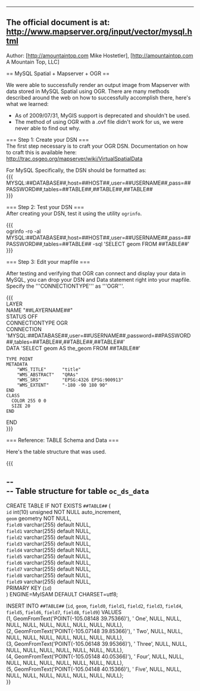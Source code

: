 ----                                                                                                                                                                                                                             
The official document is at: http://www.mapserver.org/input/vector/mysql.html                                                                                                                                                    
----                                                                                                                                                                                                                             
                                                                                                                                                                                                                                 
Author: [http://amountaintop.com Mike Hostetler], [http://amountaintop.com A Mountain Top, LLC]                                                                                                                                  
                                                                                                                                                                                                                                 
== MySQL Spatial + Mapserver + OGR ==                                                                                                                                                                                            
                                                                                                                                                                                                                                 
We were able to successfully render an output image from Mapserver with data stored in MySQL Spatial using OGR.  There are many methods described around the web on how to successfully accomplish there, here's what we learned:
                                                                                                                                                                                                                                 
 * As of 2009/07/31, MyGIS support is deprecated and shouldn't be used.                                                                                                                                                          
 * The method of using OGR with a .ovf file didn't work for us, we were never able to find out why.                                                                                                                              
                                                                                                                                                                                                                                 
=== Step 1: Create your DSN ===                                                                                                                                                                                                  
The first step necessary is to craft your OGR DSN.  Documentation on how to craft this is available here: http://trac.osgeo.org/mapserver/wiki/VirtualSpatialData                                                                
                                                                                                                                                                                                                                 
For MySQL Specifically, the DSN should be formatted as:                                                                                                                                                                          
{{{                                                                                                                                                                                                                              
MYSQL:##DATABASE##,host=##HOST##,user=##USERNAME##,pass=##PASSWORD##,tables=##TABLE##,##TABLE##,##TABLE##                                                                                                                        
}}}                                                                                                                                                                                                                              
                                                                                                                                                                                                                                 
=== Step 2: Test your DSN ===                                                                                                                                                                                                    
After creating your DSN, test it using the utility `ogrinfo`.                                                                                                                                                                    
                                                                                                                                                                                                                                 
{{{                                                                                                                                                                                                                              
ogrinfo -ro -al MYSQL:##DATABASE##,host=##HOST##,user=##USERNAME##,pass=##PASSWORD##,tables=##TABLE## -sql 'SELECT geom FROM ##TABLE##'                                                                                          
}}}                                                                                                                                                                                                                              
                                                                                                                                                                                                                                 
=== Step 3: Edit your mapfile ===                                                                                                                                                                                                
                                                                                                                                                                                                                                 
After testing and verifying that OGR can connect and display your data in MySQL, you can drop your DSN and Data statement right into your mapfile.  Specify the '''CONNECTIONTYPE''' as '''OGR'''.                               
                                                                                                                                                                                                                                 
{{{                                                                                                                                                                                                                              
  LAYER                                                                                                                                                                                                                          
    NAME "##LAYERNAME##"                                                                                                                                                                                                         
    STATUS OFF                                                                                                                                                                                                                   
    CONNECTIONTYPE OGR                                                                                                                                                                                                           
    CONNECTION 'MYSQL:##DATABASE##,user=##USERNAME##,password=##PASSWORD##,tables=##TABLE##,##TABLE##,##TABLE##'                                                                                                                 
    DATA 'SELECT geom AS the_geom FROM ##TABLE##'                                                                                                                                                                                
                                                                                                                                                                                                                                 
    TYPE POINT                                                                                                                                                                                                                   
    METADATA                                                                                                                                                                                                                     
        "WMS_TITLE"      "title"                                                                                                                                                                                                 
        "WMS_ABSTRACT"   "QRAs"                                                                                                                                                                                                  
        "WMS_SRS"        "EPSG:4326 EPSG:900913"                                                                                                                                                                                 
        "WMS_EXTENT"     "-180 -90 180 90"                                                                                                                                                                                       
    END                                                                                                                                                                                                                          
    CLASS                                                                                                                                                                                                                        
      COLOR 255 0 0                                                                                                                                                                                                              
      SIZE 20                                                                                                                                                                                                                    
    END                                                                                                                                                                                                                          
  END                                                                                                                                                                                                                            
}}}                                                                                                                                                                                                                              
                                                                                                                                                                                                                                 
                                                                                                                                                                                                                                 
=== Reference: TABLE Schema and Data ===                                                                                                                                                                                         
                                                                                                                                                                                                                                 
Here's the table structure that was used.                                                                                                                                                                                        
                                                                                                                                                                                                                                 
{{{                                                                                                                                                                                                                              
                                                                                                                                                                                                                                 
--                                                                                                                                                                                                                               
-- Table structure for table `oc_ds_data`                                                                                                                                                                                        
--                                                                                                                                                                                                                               
                                                                                                                                                                                                                                 
CREATE TABLE IF NOT EXISTS `##TABLE##` (                                                                                                                                                                                         
  `id` int(10) unsigned NOT NULL auto_increment,                                                                                                                                                                                 
  `geom` geometry NOT NULL,                                                                                                                                                                                                      
  `field0` varchar(255) default NULL,                                                                                                                                                                                            
  `field1` varchar(255) default NULL,                                                                                                                                                                                            
  `field2` varchar(255) default NULL,                                                                                                                                                                                            
  `field3` varchar(255) default NULL,                                                                                                                                                                                            
  `field4` varchar(255) default NULL,                                                                                                                                                                                            
  `field5` varchar(255) default NULL,                                                                                                                                                                                            
  `field6` varchar(255) default NULL,                                                                                                                                                                                            
  `field7` varchar(255) default NULL,                                                                                                                                                                                            
  `field8` varchar(255) default NULL,                                                                                                                                                                                            
  `field9` varchar(255) default NULL,                                                                                                                                                                                            
  PRIMARY KEY  (`id`)                                                                                                                                                                                                            
) ENGINE=MyISAM  DEFAULT CHARSET=utf8;                                                                                                                                                                                           
                                                                                                                                                                                                                                 
INSERT INTO `##TABLE##` (`id`, `geom`, `field0`, `field1`, `field2`, `field3`, `field4`, `field5`, `field6`, `field7`, `field8`, `field9`) VALUES                                                                                
(1, GeomFromText('POINT(-105.08148 39.75366)'), ' One', NULL, NULL, NULL, NULL, NULL, NULL, NULL, NULL, NULL),                                                                                                                   
(2, GeomFromText('POINT(-105.07148 39.85366)'), ' Two', NULL, NULL, NULL, NULL, NULL, NULL, NULL, NULL, NULL),                                                                                                                   
(3, GeomFromText('POINT(-105.06148 39.95366)'), ' Three', NULL, NULL, NULL, NULL, NULL, NULL, NULL, NULL, NULL),                                                                                                                 
(4, GeomFromText('POINT(-105.05148 40.05366)'), ' Four', NULL, NULL, NULL, NULL, NULL, NULL, NULL, NULL, NULL),                                                                                                                  
(5, GeomFromText('POINT(-105.04148 40.15366)'), ' Five', NULL, NULL, NULL, NULL, NULL, NULL, NULL, NULL, NULL);                                                                                                                  
}}
